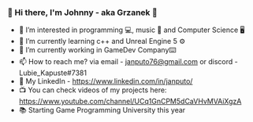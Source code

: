 ### 👋 Hi there, I'm Johnny - aka Grzanek 👋

- 👀 I’m interested in programming 💻, music 🎵 and Computer Science 🖥️
- 🌱 I’m currently learning c++ and Unreal Engine 5 ⚙️
- 💞️ I’m currently working in GameDev Company⌨️
- 📫 How to reach me? via email - janputo76@gmail.com or discord - Lubie_Kapuste#7381 
- 💼 My LinkedIn - https://www.linkedin.com/in/janputo/
- 📺 You can check videos of my projects here: https://www.youtube.com/channel/UCq1GnCPM5dCaVHvMVAiXgzA
- 📚 Starting Game Programming University this year

